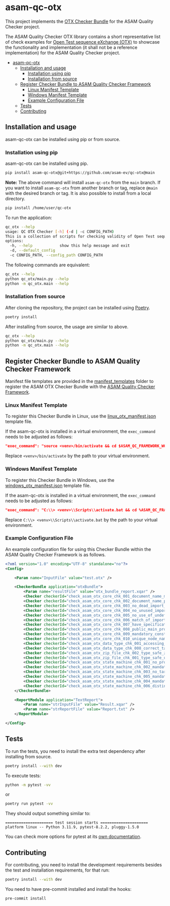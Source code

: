 # asam-qc-otx

This project implements the [OTX Checker Bundle](checker_bundle_doc.md) for the ASAM Quality Checker project.

The ASAM Quality Checker OTX library contains a short representative list of check examples for [Open Test sequence eXchange (OTX)](https://report.asam.net/otx-iso-13209-open-test-sequence-exchange-format)
to showcase the functionality and implementation (it shall not be a reference implementation) for the ASAM Quality Checker project. 

- [asam-qc-otx](#asam-qc-otx)
  - [Installation and usage](#installation-and-usage)
    - [Installation using pip](#installation-using-pip)
    - [Installation from source](#installation-from-source)
  - [Register Checker Bundle to ASAM Quality Checker Framework](#register-checker-bundle-to-asam-quality-checker-framework)
    - [Linux Manifest Template](#linux-manifest-template)
    - [Windows Manifest Template](#windows-manifest-template)
    - [Example Configuration File](#example-configuration-file)
  - [Tests](#tests)
  - [Contributing](#contributing)


## Installation and usage

asam-qc-otx can be installed using pip or from source.

### Installation using pip

asam-qc-otx can be installed using pip.

```bash
pip install asam-qc-otx@git+https://github.com/asam-ev/qc-otx@main
```

**Note:** The above command will install `asam-qc-otx` from the `main` branch. If you want to install `asam-qc-otx` from another branch or tag, replace `@main` with the desired branch or tag. It is also possible to install from a local directory.

```bash
pip install /home/user/qc-otx
```

To run the application:

```bash
qc_otx --help
usage: QC OTX Checker [-h] (-d | -c CONFIG_PATH)
This is a collection of scripts for checking validity of Open Test sequence eXchange format (.otx) files.
options:
  -h, --help            show this help message and exit
  -d, --default_config
  -c CONFIG_PATH, --config_path CONFIG_PATH
```

The following commands are equivalent:

```bash
qc_otx --help
python qc_otx/main.py --help
python -m qc_otx.main --help
```

### Installation from source

After cloning the repository, the project can be installed using [Poetry](https://python-poetry.org/).

```bash
poetry install
```

After installing from source, the usage are similar to above.

```bash
qc_otx --help
python qc_otx/main.py --help
python -m qc_otx.main --help
```

## Register Checker Bundle to ASAM Quality Checker Framework

Manifest file templates are provided in the [manifest_templates](manifest_templates/) folder to register the ASAM OTX Checker Bundle with the [ASAM Quality Checker Framework](https://github.com/asam-ev/qc-framework/tree/main).

### Linux Manifest Template

To register this Checker Bundle in Linux, use the [linux_otx_manifest.json](manifest_templates/linux_otx_manifest.json) template file.

If the asam-qc-otx is installed in a virtual environment, the `exec_command` needs to be adjusted as follows:

```json
"exec_command": "source <venv>/bin/activate && cd $ASAM_QC_FRAMEWORK_WORKING_DIR && qc_otx -c $ASAM_QC_FRAMEWORK_CONFIG_FILE"
```

Replace `<venv>/bin/activate` by the path to your virtual environment.

### Windows Manifest Template

To register this Checker Bundle in Windows, use the [windows_otx_manifest.json](manifest_templates/windows_otx_manifest.json) template file.

If the asam-qc-otx is installed in a virtual environment, the `exec_command` needs to be adjusted as follows:

```json
"exec_command": "C:\\> <venv>\\Scripts\\activate.bat && cd %ASAM_QC_FRAMEWORK_WORKING_DIR% && qc_otx -c %ASAM_QC_FRAMEWORK_CONFIG_FILE%"
```

Replace `C:\\> <venv>\\Scripts\\activate.bat` by the path to your virtual environment.

### Example Configuration File

An example configuration file for using this Checker Bundle within the ASAM Quality Checker Framework is as follows.

```xml
<?xml version="1.0" encoding="UTF-8" standalone="no"?>
<Config>

    <Param name="InputFile" value="test.otx" />

    <CheckerBundle application="otxBundle">
        <Param name="resultFile" value="otx_bundle_report.xqar" />
        <Checker checkerId="check_asam_otx_core_chk_001_document_name_matches_filename" maxLevel="1" minLevel="3" />
        <Checker checkerId="check_asam_otx_core_chk_002_document_name_package_uniqueness" maxLevel="1" minLevel="3" />
        <Checker checkerId="check_asam_otx_core_chk_003_no_dead_import_links" maxLevel="1" minLevel="3" />
        <Checker checkerId="check_asam_otx_core_chk_004_no_unused_imports" maxLevel="1" minLevel="3" />
        <Checker checkerId="check_asam_otx_core_chk_005_no_use_of_undefined_import_prefixes" maxLevel="1" minLevel="3" />
        <Checker checkerId="check_asam_otx_core_chk_006_match_of_imported_document_data_model_version" maxLevel="1" minLevel="3" />
        <Checker checkerId="check_asam_otx_core_chk_007_have_specification_if_no_realisation_exists" maxLevel="1" minLevel="3" />
        <Checker checkerId="check_asam_otx_core_chk_008_public_main_procedure" maxLevel="1" minLevel="3" />
        <Checker checkerId="check_asam_otx_core_chk_009_mandatory_constant_initialization" maxLevel="1" minLevel="3" />
        <Checker checkerId="check_asam_otx_core_chk_010_unique_node_names" maxLevel="1" minLevel="3" />
        <Checker checkerId="check_asam_otx_data_type_chk_001_accessing_structure_elements" maxLevel="1" minLevel="3" />
        <Checker checkerId="check_asam_otx_data_type_chk_008_correct_target_for_structure_element" maxLevel="1" minLevel="3" />
        <Checker checkerId="check_asam_otx_zip_file_chk_002_type_safe_zip_file" maxLevel="1" minLevel="3" />
        <Checker checkerId="check_asam_otx_zip_file_chk_001_type_safe_unzip_file" maxLevel="1" minLevel="3" />
        <Checker checkerId="check_asam_otx_state_machine_chk_001_no_procedure_realization" maxLevel="1" minLevel="3" />
        <Checker checkerId="check_asam_otx_state_machine_chk_002_mandatory_target_state" maxLevel="1" minLevel="3" />
        <Checker checkerId="check_asam_otx_state_machine_chk_003_no_target_state_for_completed_state" maxLevel="1" minLevel="3" />
        <Checker checkerId="check_asam_otx_state_machine_chk_005_mandatory_transition" maxLevel="1" minLevel="3" />
        <Checker checkerId="check_asam_otx_state_machine_chk_004_mandatory_trigger" maxLevel="1" minLevel="3" />
        <Checker checkerId="check_asam_otx_state_machine_chk_006_distinguished_initial_and_completed_state" maxLevel="1" minLevel="3" />
    </CheckerBundle>

    <ReportModule application="TextReport">
        <Param name="strInputFile" value="Result.xqar" />
        <Param name="strReportFile" value="Report.txt" />
    </ReportModule>

</Config>
```

## Tests

To run the tests, you need to install the extra test dependency after installing from source.

```bash
poetry install --with dev
```

To execute tests:

```bash
python -m pytest -vv
```

or

```bash
poetry run pytest -vv
```

They should output something similar to:

```
===================== test session starts =====================
platform linux -- Python 3.11.9, pytest-8.2.2, pluggy-1.5.0
```

You can check more options for pytest at its [own documentation](https://docs.pytest.org/).

## Contributing

For contributing, you need to install the development requirements besides the
test and installation requirements, for that run:

```bash
poetry install --with dev
```

You need to have pre-commit installed and install the hooks:

```
pre-commit install
```
